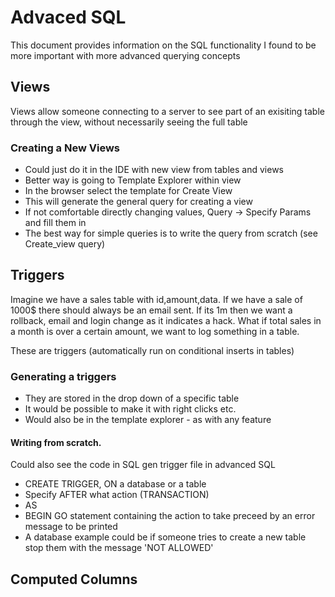 # Advaced SQL

This document provides information on the SQL functionality I found to be more important with more advanced querying concepts

## Views

Views allow someone connecting to a server to see part of an exisiting table through the view, without necessarily seeing the full table

### Creating a New Views
* Could just do it in the IDE with new view from tables and views
* Better way is going to Template Explorer within view
* In the browser select the template for Create View
* This will generate the general query for creating a view
* If not comfortable directly changing values, Query -> Specify Params and fill them in
* The best way for simple queries is to write the query from scratch (see Create_view query)

## Triggers

Imagine we have a sales table with id,amount,data. If we have a sale of 1000$ there should always be an email sent. If its 1m then we want a rollback, email and login change as it indicates a hack.
What if total sales in a month is over a certain amount, we want to log something in a table.

These are triggers (automatically run on conditional inserts in tables)

### Generating a triggers
* They are stored in the drop down of a specific table
* It would be possible to make it with right clicks etc.
* Would also be in the template explorer - as with any feature

#### Writing from scratch.

Could also see the code in SQL gen trigger file in advanced SQL

* CREATE TRIGGER, ON a database or a table
* Specify AFTER what action (TRANSACTION)
* AS
* BEGIN GO statement containing the action to take preceed by an error message to be printed
* A database example could be if someone tries to create a new table stop them with the message 'NOT ALLOWED'

## Computed Columns
